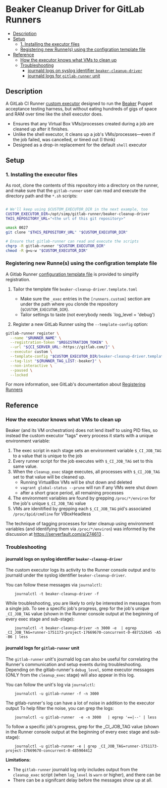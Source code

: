 # Beaker Cleanup Driver for GitLab Runners

<!-- vim-markdown-toc GFM -->

* [Description](#description)
* [Setup](#setup)
  * [1. Installing the executor files](#1-installing-the-executor-files)
  * [Registering new Runne(s) using the configration template file](#registering-new-runnes-using-the-configration-template-file)
* [Reference](#reference)
  * [How the executor knows what VMs to clean up](#how-the-executor-knows-what-vms-to-clean-up)
  * [Troubleshooting](#troubleshooting)
    * [journald logs on syslog identifier `beaker-cleanup-driver`](#journald-logs-on-syslog-identifier-beaker-cleanup-driver)
    * [journald logs for `gitlab-runner` unit](#journald-logs-for-gitlab-runner-unit)

<!-- vim-markdown-toc -->

## Description

A GitLab CI Runner [custom executor][custom executor] designed to run the
[Beaker][beaker] Puppet acceptance testing harness, but without eating hundreds
of gigs of space and RAM over time like the shell executor does.

* Ensures that any Virtual Box VMs/processes created during a job are
  cleaned up after it finishes.
* Unlike the shell executor, it cleans up a job's VMs/processes―even if the
  job failed, was cancelled, or timed out (I think)
* Designed as a drop-in replacement for the default `shell` executor

## Setup

### 1. Installing the executor files

As root, clone the contents of this repository into a directory on the runner,
and make sure that the `gitlab-runner` user can read and execute the directory
path and the `*.sh` scripts:

```sh

# We'll keep using $CUSTOM_EXECUTOR_DIR in the next example, too
CUSTOM_EXECUTOR_DIR=/opt/simp/gitlab-runner/beaker-cleanup-driver
THIS_REPOSITORY_URL="<the url of this git repository>"

umask 0027
git clone "$THIS_REPOSITORY_URL" "$CUSTOM_EXECUTOR_DIR"

# Ensure that gitlab-runner can read and execute the scripts
chgrp -R gitlab-runner "$CUSTOM_EXECUTOR_DIR"
chmod -R g=u-w "$CUSTOM_EXECUTOR_DIR"
```

### Registering new Runne(s) using the configration template file

A Gitlab Runner [configuration template file][configuration template file] is provided to simplify registration.

1. Tailor the template file `beaker-cleanup-driver.template.toml`

   * Make sure the `_exec` entries in the `[runners.custom]` section are under the
     path where you clonde the repository (`$CUSTOM_EXECUTOR_DIR`).
   * Tailor settings to taste (not everybody needs `log_level = 'debug')

2. Register a new GitLab Runner using the `--template-config` option:

```sh
gitlab-runner register \
  --name "$RUNNER_NAME" \
  --registration-token "$REGISTRATION_TOKEN" \
  --url "${CI_SERVER_URL:-https://gitlab.com/}" \
  --executor custom \
  --template-config "$CUSTOM_EXECUTOR_DIR/beaker-cleanup-driver.template.toml" \
  --tag-list "${RUNNER_TAG_LIST:-beaker}" \
  --non-interactive \
  --paused \
  --locked
```
For more information, see GitLab's documentation about [Registering Runners][registering runners]

## Reference

### How the executor knows what VMs to clean up

Beaker (and its VM orchestration) does not lend itself to using PID files, so
instead the custom executor "tags" every process it starts with a unique
environment variable:

1. The exec script in each stage sets an environment variable `$_CI_JOB_TAG` to
   a value that is unique to the job
2. Every runner script for the job executes with `$_CI_JOB_TAG` set to this same
   value.
3. When the `cleanup_exec` stage executes, all processes with `$_CI_JOB_TAG` set
   to that value will be cleaned up.
   - Running VirtualBox VMs will be shut down and deleted
   - `vagrant global-status --prune` will run if any VMs were shut down
   - after a short grace period, all remaining processes 
4. The environment variables are found by grepping `/proc/*/environ` for the
   job's unique `$_CI_JOB_TAG` value
5. VMs are idenitified by grepping each `$_CI_JOB_TAG` pid's associated
   `/proc/$pid/cmdline` for VBoxHeadless

The technique of tagging processes for later cleanup using environment
variables (and identifying them via `/proc/*/environ`) was informed by the
discussion at https://serverfault.com/a/274613 .


### Troubleshooting

#### journald logs on syslog identifier `beaker-cleanup-driver`

The custom executor logs its activity to the Runner console output and to
journald under the syslog identifier `beaker-cleanup-driver`.

You can follow these messages via `journalctl`:

        journalctl -t beaker-cleanup-driver -f

While troubleshooting, you are likely to only be interested in messages from a
single job.  To see a specific job's progress, grep for the job's unique
`_CI_JOB_TAG` value (shown in the Runner console output at the beginning of
every exec stage and sub-stage):

        journalctl -t beaker-cleanup-driver -n 3000 -e  | egrep _CI_JOB_TAG=runner-1751173-project-17669670-concurrent-0-487152645 -A5 -B6 | less 

#### journald logs for `gitlab-runner` unit

The `gitlab-runner` unit's journald log can also be useful for correlating the
Runner's communication and setup events during troubleshooting.  Depending on
the gitlab-runner's `debug_level`, some executor messages (ONLY from the
`cleanup_exec` stage) will also appear in this log.

You can follow the unit's log via `journalctl`:

        journalctl -u gitlab-runner -f -n 3000

The gitlab-runner's log can have a lot of noise in addition to the executor
output To help filter the noise, you can grep the logs:

        journalctl -u gitlab-runner  -e -n 3000   | egrep '==|--' | less 

To follow a specific job's progress, grep for the _CI_JOB_TAG value (shown in
the Runner console output at the beginning of every exec stage and sub-stage):

        journalctl -u gitlab-runner -e | grep _CI_JOB_TAG=runner-1751173-project-17669670-concurrent-0-485904412


**Limitations:** 

* The `gitlab-runner` journald log only includes output from the
  `cleanup_exec` script (when `log_level` is `warn` or higher), and there can be
* There can be a signifcant delay before the messages show up at all.

[registering runners]: https://docs.gitlab.com/runner/register/
[configuration template file]: https://docs.gitlab.com/runner/register/#runners-configuration-template-file
[custom executor]: https://docs.gitlab.com/runner/executors/custom.html
[beaker]: https://github.com/puppetlabs/beaker
